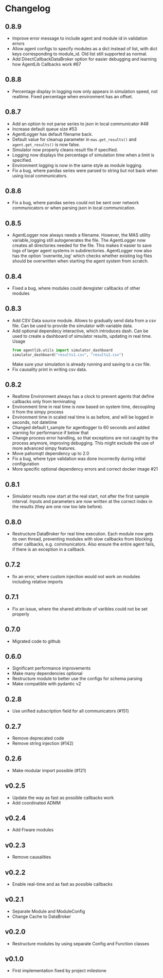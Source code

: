 # Changelog

## 0.8.9
- Improve error message to include agent and module id in validation errors
- Allow agent configs to specify modules as a dict instead of list, with dict keys corresponding to module_id. Old list still supported as normal.
- Add DirectCallbackDataBroker option for easier debugging and learning how AgentLib Callbacks work #67

## 0.8.8
- Percentage display in logging now only appears in simulation speed, not realtime. Fixed percentage when environment has an offset.

## 0.8.7

- Add an option to not parse series to json in local communicator #48
- Increase default queue size #53
- AgentLogger has default filename back.
- Default value for cleanup parameter in ``mas.get_results()`` and ``agent.get_results()`` is now false.
- Simulator now properly cleans result file if specified.
- Logging now displays the percentage of simulation time when a limit is specified.
- Environment logging is now in the same style as module logging.
- Fix a bug, where pandas series were parsed to string but not back when using local communicators.

## 0.8.6

- Fix a bug, where pandas series could not be sent over network communicators or when
  parsing json in local communication.


## 0.8.5

- AgentLogger now always needs a filename. However, the MAS utility variable_logging
  still autogenerates the file. The AgentLogger now creates all directories needed for
  the file. This makes it easier to save logs of larger agent systems in subdirectories.
  AgentLogger now also has the option 'overwrite_log' which checks whether existing log
  files should be overwritten when starting the agent system from scratch.

## 0.8.4

- Fixed a bug, where modules could deregister callbacks of other modules

## 0.8.3

- Add CSV Data source module. Allows to gradually send data from a csv file. Can be used
  to provide the simulator with variable data.
- Add optional dependecy interactive, which introduces dash. Can be used to create a
  dashboard of simulator results, updating in real time. Usage
    ```python
    from agentlib.utils import simulator_dashboard
    simulator_dashboard("results1.csv", "results2.csv")
  ```
  Make sure your simulation is already running and saving to a csv file.
- Fix causality print in writing csv data.

## 0.8.2

- Realtime Environment always has a clock to prevent agents that define callbacks only
  from terminating
- Environment time in real time is now based on system time, decoupling it from the
  simpy process
- Environment time in scaled real time is as before, and will be logged in seconds, not
  datetime
- Changed default t_sample for agentlogger to 60 seconds and added warning for
  performance if below that
- Change process error handling, so that exceptions are not caught by the process
  anymore, improving debugging. This might exclude the use of more advanced simpy
  features.
- Move pahomqtt dependency up to 2.0
- Fix a bug, where type validation was done incorrectly during initial configuration
- More specific optional dependency errors and correct docker image #21

## 0.8.1

- Simulator results now start at the real start, not after the first sample interval.
  Inputs and parameters are now written at the correct index in the results (they are
  one row too late before).

## 0.8.0

- Restructure DataBroker for real time execution. Each module now gets its own thread,
  preventing modules with slow callbacks from blocking other callbacks, e.g.
  communicators. Also ensure the entire agent fails, if there is an exception in a
  callback.

## 0.7.2

- fix an error, where custom injection would not work on modules including relative
  imports

## 0.7.1

- Fix an issue, where the shared attribute of varibles could not be set properly

## 0.7.0

- Migrated code to github

## 0.6.0

- Significant performance improvements
- Make many dependencies optional
- Restructure module to better use the configs for schema parsing
- Make compatible with pydantic v2

## 0.2.8

- Use unified subscription field for all communicators (#151)

## 0.2.7

- Remove deprecated code
- Remove string injection (#142)

## 0.2.6

- Make modular import possible (#121)

## v0.2.5

- Update the way as fast as possible callbacks work
- Add coordinated ADMM

## v0.2.4

- Add Fiware modules

## v0.2.3

- Remove causalities

## v0.2.2

- Enable real-time and as fast as possible callbacks

## v0.2.1

- Separate Module and ModuleConfig
- Change Cache to DataBroker

## v0.2.0

- Restructure modules by using separate Config and Function classes

## v0.1.0

- First implementation fixed by project milestone
